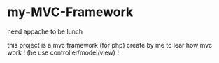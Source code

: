 # my-MVC-Framework

need appache to be lunch 

this project is a mvc framework (for php) create by me to lear how mvc work ! (he use controller/model/view) !
